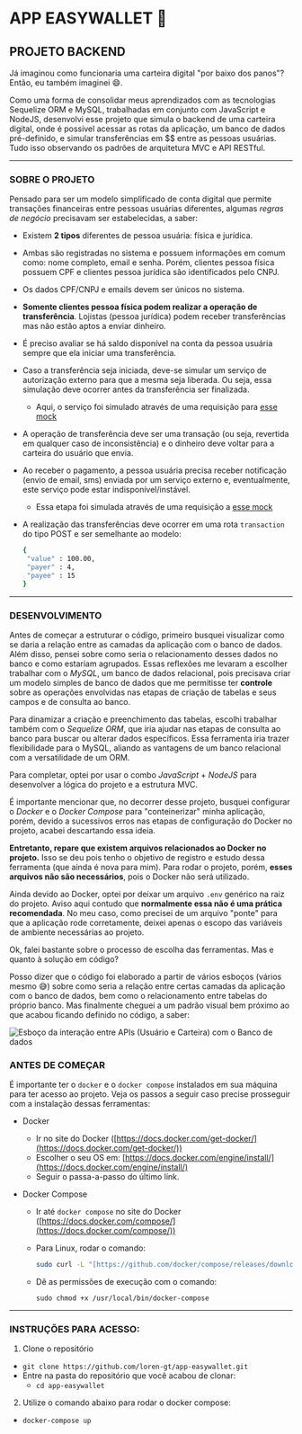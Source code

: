 # APP EASYWALLET 💱

## PROJETO BACKEND

Já imaginou como funcionaria uma carteira digital "por baixo dos panos"? Então, eu também imaginei 😄.

Como uma forma de consolidar meus aprendizados com as tecnologias Sequelize ORM e MySQL, trabalhadas em conjunto com JavaScript e NodeJS, desenvolvi esse projeto que simula o backend de uma carteira digital, onde é possível acessar as rotas da aplicação, um banco de dados pré-definido, e simular transferências em $$ entre as pessoas usuárias. Tudo isso observando os padrões de arquitetura MVC e API RESTful. 

---
### SOBRE O PROJETO

Pensado para ser um modelo simplificado de conta digital que permite transações financeiras entre pessoas usuárias diferentes, algumas *regras de negócio* precisavam ser estabelecidas, a saber:

- Existem **2 tipos** diferentes de pessoa usuária: física e jurídica.
- Ambas são registradas no sistema e possuem informações em comum como: nome completo, email e senha. Porém, clientes pessoa física possuem CPF e clientes pessoa jurídica são identificados pelo CNPJ.
- Os dados CPF/CNPJ e emails devem ser únicos no sistema. 
- **Somente clientes pessoa física podem realizar a operação de transferência**. Lojistas (pessoa jurídica) podem receber transferências mas não estão aptos a enviar dinheiro.
- É preciso avaliar se há saldo disponível na conta da pessoa usuária sempre que ela iniciar uma transferência.
- Caso a transferência seja iniciada, deve-se simular um serviço de autorização externo para que a mesma seja liberada. Ou seja, essa simulação deve ocorrer antes da transferência ser finalizada.
   * Aqui, o serviço foi simulado através de uma requisição para [esse mock](https://run.mocky.io/v3/8fafdd68-a090-496f-8c9a-3442cf30dae6)
- A operação de transferência deve ser uma transação (ou seja, revertida em qualquer caso de inconsistência) e o dinheiro deve voltar para a carteira do usuário que envia.
- Ao receber o pagamento, a pessoa usuária precisa receber notificação (envio de email, sms) enviada por um serviço externo e, eventualmente, este serviço pode estar indisponível/instável.
   * Essa etapa foi simulada através de uma requisição a [esse mock](http://o4d9z.mocklab.io/notify)
- A realização das transferências deve ocorrer em uma rota `transaction` do tipo POST e ser semelhante ao modelo:

   ```bash
   {
    "value" : 100.00,
    "payer" : 4,
    "payee" : 15
   }
   ```

---
### DESENVOLVIMENTO

Antes de começar a estruturar o código, primeiro busquei visualizar como se daria a relação entre as camadas da aplicação com o banco de dados. Além disso, pensei sobre como seria o relacionamento desses dados no banco e como estariam agrupados. Essas reflexões me levaram a escolher trabalhar com o *MySQL*, um banco de dados relacional, pois precisava criar um modelo simples de banco de dados que me permitisse ter **controle** sobre as operações envolvidas nas etapas de criação de tabelas e seus campos e de consulta ao banco. 

Para dinamizar a criação e preenchimento das tabelas, escolhi trabalhar também com o *Sequelize ORM*, que iria ajudar nas etapas de consulta ao banco para buscar ou alterar dados específicos. Essa ferramenta iria trazer flexibilidade para o MySQL, aliando as vantagens de um banco relacional com a versatilidade de um ORM.

Para completar, optei por usar o combo *JavaScript* + *NodeJS* para desenvolver a lógica do projeto e a estrutura MVC. 

É importante mencionar que, no decorrer desse projeto, busquei configurar o *Docker* e o *Docker Compose* para "conteinerizar" minha aplicação, porém, devido a sucessivos erros nas etapas de configuração do Docker no projeto, acabei descartando essa ideia.

**Entretanto, repare que existem arquivos relacionados ao Docker no projeto.** Isso se deu pois tenho o objetivo de registro e estudo dessa ferramenta (que ainda é nova para mim). Para rodar o projeto, porém, **esses arquivos não são necessários**, pois o Docker não será utilizado.

Ainda devido ao Docker, optei por deixar um arquivo `.env` genérico na raiz do projeto. Aviso aqui contudo que **normalmente essa não é uma prática recomendada**. No meu caso, como precisei de um arquivo "ponte" para que a aplicação rode corretamente, deixei apenas o escopo das variáveis de ambiente necessárias ao projeto.

Ok, falei bastante sobre o processo de escolha das ferramentas. Mas e quanto à solução em código?

Posso dizer que o código foi elaborado a partir de vários esboços (vários mesmo 😅) sobre como seria a relação entre certas camadas da aplicação com o banco de dados, bem como o relacionamento entre tabelas do próprio banco. Mas finalmente cheguei a um padrão visual bem próximo ao que acabou ficando definido no código, a saber:

![Esboço da interação entre APIs (Usuário e Carteira) com o Banco de dados](https://user-images.githubusercontent.com/60494155/128481328-7ce610d1-0267-4653-9ab4-f20fdf96066d.png)

### ANTES DE COMEÇAR

É importante ter o `docker` e o `docker compose` instalados em sua máquina para ter acesso ao projeto. Veja os passos a seguir caso precise prosseguir com a instalação dessas ferramentas:

- Docker
    * Ir no site do Docker ([https://docs.docker.com/get-docker/](https://docs.docker.com/get-docker/))
    * Escolher o seu OS em: [https://docs.docker.com/engine/install/](https://docs.docker.com/engine/install/)
    * Seguir o passa-a-passo do último link.

- Docker Compose
    * Ir até `docker compose` no site do Docker ([https://docs.docker.com/compose/](https://docs.docker.com/compose/))
    * Para Linux, rodar o comando:

        ```bash
        sudo curl -L "[https://github.com/docker/compose/releases/download/1.29.2/docker-compose-$](https://github.com/docker/compose/releases/download/1.29.2/docker-compose-$)(uname -s)-$(uname -m)" -o /usr/local/bin/docker-compose
        ```

    * Dê as permissões de execução com o comando:

        `sudo chmod +x /usr/local/bin/docker-compose`

---
### INSTRUÇÕES PARA ACESSO:

1. Clone o repositório
  * `git clone https://github.com/loren-gt/app-easywallet.git`
  * Entre na pasta do repositório que você acabou de clonar:
    * `cd app-easywallet`

2. Utilize o comando abaixo para rodar o docker compose:
  * `docker-compose up`
